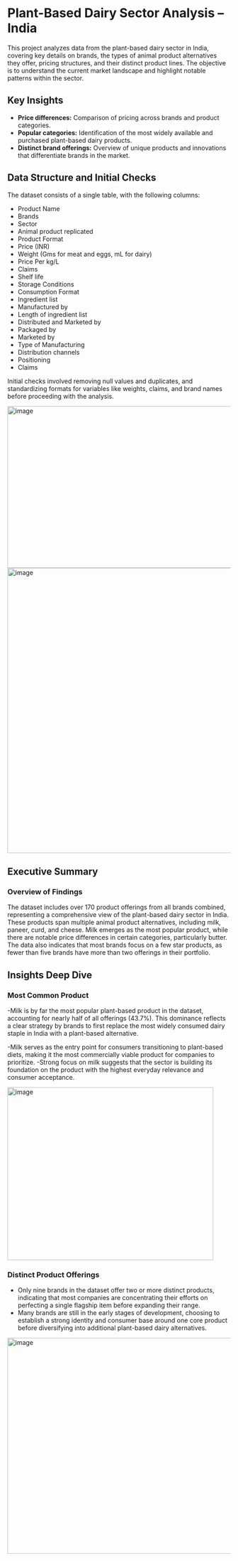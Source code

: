# Plant-Based Dairy Sector Analysis – India

This project analyzes data from the plant-based dairy sector in India, covering key details on brands, the types of animal product alternatives they offer, pricing structures, and their distinct product lines. The objective is to understand the current market landscape and highlight notable patterns within the sector.

## Key Insights

- **Price differences:** Comparison of pricing across brands and product categories.  
- **Popular categories:** Identification of the most widely available and purchased plant-based dairy products.  
- **Distinct brand offerings:** Overview of unique products and innovations that differentiate brands in the market.


## Data Structure and Initial Checks

The dataset consists of a single table, with the following columns:

- Product Name  
- Brands  
- Sector  
- Animal product replicated  
- Product Format  
- Price (INR)  
- Weight (Gms for meat and eggs, mL for dairy)  
- Price Per kg/L  
- Claims  
- Shelf life  
- Storage Conditions  
- Consumption Format  
- Ingredient list  
- Manufactured by  
- Length of ingredient list  
- Distributed and Marketed by  
- Packaged by  
- Marketed by  
- Type of Manufacturing  
- Distribution channels  
- Positioning  
- Claims  

Initial checks involved removing null values and duplicates, and standardizing formats for variables like weights, claims, and brand names before proceeding with the analysis.

<img width="681" height="364" alt="image" src="https://github.com/user-attachments/assets/590d0ba2-eea9-4cf9-8763-aa1ac18006b2" />

<img width="1349" height="642" alt="image" src="https://github.com/user-attachments/assets/160cffe7-ee84-4c19-a675-f3b1e81f7f51" />

## Executive Summary
### Overview of Findings
The dataset includes over 170 product offerings from all brands combined, representing a comprehensive view of the plant-based dairy sector in India. These products span multiple animal product alternatives, including milk, paneer, curd, and cheese. 
Milk emerges as the most popular product, while there are notable price differences in certain categories, particularly butter. The data also indicates that most brands focus on a few star products, as fewer than five brands have more than two offerings in their portfolio.

## Insights Deep Dive
### Most Common Product


-Milk is by far the most popular plant-based product in the dataset, accounting for nearly half of all offerings (43.7%). This dominance reflects a clear strategy by brands to first replace the most widely consumed dairy staple in India with a plant-based alternative.  

-Milk serves as the entry point for consumers transitioning to plant-based diets, making it the most commercially viable product for companies to prioritize. 
-Strong focus on milk suggests that the sector is building its foundation on the product with the highest everyday relevance and consumer acceptance.

<img width="465" height="389" alt="image" src="https://github.com/user-attachments/assets/55646ab8-830e-4c72-9386-4ceaaa9980e2" />

### Distinct Product Offerings

- Only nine brands in the dataset offer two or more distinct products, indicating that most companies are concentrating their efforts on perfecting a single flagship item before expanding their range.
- Many brands are still in the early stages of development, choosing to establish a strong identity and consumer base around one core product before diversifying into additional plant-based dairy alternatives.

<img width="793" height="486" alt="image" src="https://github.com/user-attachments/assets/3913ad92-1727-4e48-be13-5e8cd8e593c9" />


